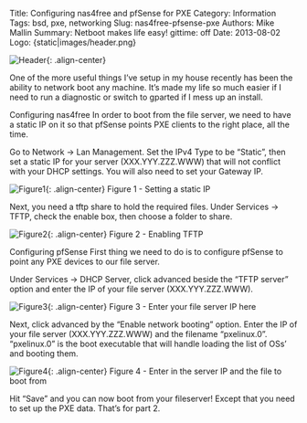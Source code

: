 Title: Configuring nas4free and pfSense for PXE
Category: Information
Tags: bsd, pxe, networking
Slug: nas4free-pfsense-pxe
Authors: Mike Mallin
Summary: Netboot makes life easy!
gittime: off
Date: 2013-08-02
Logo: {static|images/header.png}

![Header]({static|images/header.png}){: .align-center}

One of the more useful things I’ve setup in my house recently has been the ability to network boot any machine. It’s made my life so much easier if I need to run a diagnostic or switch to gparted if I mess up an install.

Configuring nas4free
In order to boot from the file server, we need to have a static IP on it so that pfSense points PXE clients to the right place, all the time.

Go to Network -> Lan Management. Set the IPv4 Type to be “Static”, then set a static IP for your server (XXX.YYY.ZZZ.WWW) that will not conflict with your DHCP settings. You will also need to set your Gateway IP.

![Figure1]({static|images/figure1.jpg}){: .align-center}
Figure 1 - Setting a static IP

Next, you need a tftp share to hold the required files. Under Services -> TFTP, check the enable box, then choose a folder to share.

![Figure2]({static|images/figure2.jpg){: .align-center}
Figure 2 - Enabling TFTP

Configuring pfSense
First thing we need to do is to configure pfSense to point any PXE devices to our file server.

Under Services -> DHCP Server, click advanced beside the “TFTP server” option and enter the IP of your file server (XXX.YYY.ZZZ.WWW).

![Figure3]({static|images/figure3.jpg}){: .align-center}
Figure 3 - Enter your file server IP here

Next, click advanced by the “Enable network booting” option. Enter the IP of your file server (XXX.YYY.ZZZ.WWW) and the filename “pxelinux.0”. “pxelinux.0” is the boot executable that will handle loading the list of OSs’ and booting them.

![Figure4]({static|images/figure4.jpg}){: .align-center}
Figure 4 - Enter in the server IP and the file to boot from

Hit “Save” and you can now boot from your fileserver! Except that you need to set up the PXE data. That’s for part 2.
